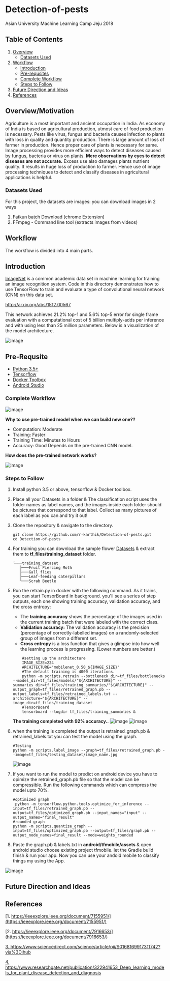 # Detection-of-pests
Asian University Machine Learning Camp Jeju 2018

## Table of Contents
1. [Overview](#overview)
    *  [Datasets Used](#dataset)
2. [Workflow](#workflow)
    *  [Introduction](#introduction)
    *  [Pre-requsites](#prerequsite)
    *  [Complete Workflow](#complete)
    *  [Steps to Follow](#steps)
3. [Future Direction and Ideas](#future)
4. [References](#ref)

## <a id="overview"> Overview/Motivation
Agriculture is a most important and ancient occupation in India. As economy of India is based on agricultural production,
    utmost care of food production is necessary. Pests like virus, fungus and bacteria causes infection to plants with 
    loss in quality and quantity production. There is large amount of loss of farmer in production. Hence proper care of
    plants is necessary for same. Image processing provides more efficient ways to detect diseases caused by fungus, 
    bacteria or virus on plants. **Mere observations by eyes to detect diseases are not accurate.** Excess use also damages
    plants nutrient quality. It results in huge loss of production to farmer. Hence use of image processing techniques 
    to detect and classify diseases in agricultural applications is helpful.


### <a id="dataset"> Datasets Used

For this project, the datasets are images: you can download images in 2 ways 
1. Fatkun batch Download (chrome Extension)
2. FFmpeg - Command line tool (extracts images from videos)


## <a id="workflow"> Workflow
The workflow is divided into 4 main parts.

## <a id="introduction"> Introduction
[ImageNet](http://www.image-net.org/) is a common academic data set in machine
learning for training an image recognition system. Code in this directory
demonstrates how to use TensorFlow to train and evaluate a type of convolutional
neural network (CNN) on this data set.
    
http://arxiv.org/abs/1512.00567
    
This network achieves 21.2% top-1 and 5.6% top-5 error for single frame
evaluation with a computational cost of 5 billion multiply-adds per inference
and with using less than 25 million parameters. Below is a visualization of the
model architecture.


![image](https://github.com/r-karthik/images/blob/master/detection_of_pests/layers.png)
    
    
## <a id="prerequsite"> Pre-Requsite
* [Python 3.5+](https://www.python.org/downloads/)
* [Tensorflow](https://www.tensorflow.org/install/)
* [Docker Toolbox](https://docs.docker.com/toolbox/)
* [Android Studio](https://developer.android.com/studio/)

### <a id="complete"> Complete Workflow
   
![image](https://github.com/r-karthik/images/blob/master/detection_of_pests/flowone.JPG)

**Why to use pre-trained model when we can build new one??**
*  Computation: Moderate
*  Training: Faster
*  Training Time: Minutes to Hours
*  Accuracy: Good Depends on the pre-trained CNN model.

**How does the pre-trained network works?**

![image](https://github.com/r-karthik/images/blob/master/detection_of_pests/transferlearningworkflow.png)
    
### <a id="steps"> Steps to Follow
1. Install python 3.5 or above, tensorflow & Docker toolbox.
2. Place all your Datasets in a folder & The classification script uses the folder names as label names, and the images
   inside each folder should be pictures that correspond to that label. Collect as many pictures of each label as you can
   and try it out!
3. Clone the repository & navigate to the directory.
   ```shell
   git clone https://github.com/r-karthik/Detection-of-pests.git
   cd Detection-of-pests
   ```
4. For training you can download the sample flower [Datasets](http://download.tensorflow.org/example_images/flower_photos.tgz)
   & extract them to **tf_files/training_dataset** folder.
   ```batch
   └───training_dataset
      ├───Fruit Piercing Moth
      ├───Gall flies
      ├───Leaf-feeding caterpillars
      └───Scrab Beetle
   ```
   
5. Run the retrain.py in docker with the following command. As it trains, you can start TensorBoard in background. you'll see a series
   of step outputs, each one showing 
   training accuracy, validation accuracy, and the cross entropy:
    *  The **training accuracy** shows the percentage of the images used in the current training batch that were labeled 
    with the correct class.
    *  **Validation accuracy:** The validation accuracy is the precision (percentage of correctly-labelled images) on a 
    randomly-selected group of images from a different set.
    *  **Cross entropy** is a loss function that gives a glimpse into how well the learning process is progressing. 
    (Lower numbers are better.)
    ```shell
        #setting up the architecture
        IMAGE_SIZE=224
        ARCHITECTURE="mobilenet_0.50_${IMAGE_SIZE}"
        #The default training is 4000 iterations.
        python -m scripts.retrain --bottleneck_dir=tf_files/bottlenecks --model_dir=tf_files/models/"${ARCHITECTURE}" --summaries_dir=tf_files/training_summaries/"${ARCHITECTURE}" --output_graph=tf_files/retrained_graph.pb --output_labels=tf_files/retrained_labels.txt --architecture="${ARCHITECTURE}" --image_dir=tf_files/training_dataset
        #TensorBoard
        tensorboard --logdir tf_files/training_summaries &
    ```
    **The training completed with 92% accuracy..**
    ![image](https://github.com/r-karthik/images/blob/master/detection_of_pests/92.JPG)
    ![image](https://github.com/r-karthik/images/blob/master/detection_of_pests/12.JPG)
6. when the training is completed the output is retrained_graph.pb & retrained_labels.txt you can test the model using the graph.
    ```shell
    #Testing
    python -m scripts.label_image --graph=tf_files/retrained_graph.pb --image=tf_files/testing_dataset/image_name.jpg
    ```    
    ![image](https://github.com/r-karthik/images/blob/master/detection_of_pests/Capture2.JPG)
7. If you want to run the model to predict on android device you have to opimize the retrained_graph.pb file so that the model can be compressible. Run the following commands which can compress the model upto 70%.
    ```shell
    #optimized graph
     python -m tensorflow.python.tools.optimize_for_inference --input=tf_files/retrained_graph.pb --output=tf_files/optimized_graph.pb --input_names="input" --output_names="final_result"
    #rounded graph
    python -m scripts.quantize_graph --input=tf_files/optimized_graph.pb --output=tf_files/graph.pb --output_node_names=final_result --mode=weights_rounded
    ```
8. Paste the graph.pb & labels.txt in **android/tfmobile/assets** & open android studio choose existing project tfmobile. let the Gradle build finish & run your app. Now you can use your andoid mobile to classify things my using the App.

![image](https://github.com/r-karthik/images/blob/master/detection_of_pests/sb.JPG)

## <a id="future"> Future Direction and Ideas


## <a id="ref"> References

[1. https://ieeexplore.ieee.org/document/7155951/](https://ieeexplore.ieee.org/document/7155951/)

[2. https://ieeexplore.ieee.org/document/7916653/](https://ieeexplore.ieee.org/document/7916653/)

[3. https://www.sciencedirect.com/science/article/pii/S0168169917311742?via%3Dihub
](https://www.sciencedirect.com/science/article/pii/S0168169917311742?via%3Dihub)

[4. https://www.researchgate.net/publication/322941653_Deep_learning_models_for_plant_disease_detection_and_diagnosis
](https://www.researchgate.net/publication/322941653_Deep_learning_models_for_plant_disease_detection_and_diagnosis)

